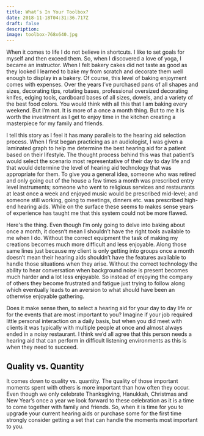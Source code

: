 ```yaml
---
title: What’s In Your Toolbox?
date: 2018-11-18T04:31:36.717Z
draft: false
description:
image: toolbox-768x640.jpg
---
```


<!--StartFragment-->

When it comes to life I do not believe in shortcuts. I like to set goals for myself and then exceed them. So, when I discovered a love of yoga, I became an instructor. When I felt bakery cakes did not taste as good as they looked I learned to bake my from scratch and decorate them well enough to display in a bakery. Of course, this level of baking enjoyment comes with expenses. Over the years I’ve purchased pans of all shapes and sizes, decorating tips, rotating bases, professional oversized decorating knifes, edging tools, cardboard bases of all sizes, dowels, and a variety of the best food colors. You would think with all this that I am baking every weekend. But I’m not. It is more of a once a month thing. But to me it is worth the investment as I get to enjoy time in the kitchen creating a masterpiece for my family and friends.

I tell this story as I feel it has many parallels to the hearing aid selection process. When I first began practicing as an audiologist, I was given a laminated graph to help me determine the best hearing aid for a patient based on their lifestyle. The thought process behind this was that patient’s would select the scenario most representative of their day to day life and that would determine the level of hearing aid technology that was appropriate for them. To give you a general idea, someone who was retired and only going out of the house a few times a month was prescribed entry level instruments; someone who went to religious services and restaurants at least once a week and enjoyed music would be prescribed mid-level; and someone still working, going to meetings, dinners etc. was prescribed high-end hearing aids. While on the surface these seems to makes sense years of experience has taught me that this system could not be more flawed.

Here's the thing. Even though I’m only going to delve into baking about once a month, it doesn’t mean I shouldn’t have the right tools available to me when I do. Without the correct equipment the task of making my creations becomes much more difficult and less enjoyable. Along those same lines just because my client is only getting into groups once a month doesn’t mean their hearing aids shouldn’t have the features available to handle those situations when they arise. Without the correct technology the ability to hear conversation when background noise is present becomes much harder and a lot less enjoyable. So instead of enjoying the company of others they become frustrated and fatigue just trying to follow along which eventually leads to an aversion to what should have been an otherwise enjoyable gathering.

Does it make sense then, to select a hearing aid for your day to day life or for the events that are most important to you? Imagine if your job required little personal interaction on a daily basis, but when you did meet with clients it was typically with multiple people at once and almost always ended in a noisy restaurant. I think we’d all agree that this person needs a hearing aid that can perform in difficult listening environments as this is when they need to succeed.

## Quality vs. Quantity

It comes down to quality vs. quantity. The quality of those important moments spent with others is more important than how often they occur. Even though we only celebrate Thanksgiving, Hanukkah, Christmas and New Year’s once a year we look forward to these celebration as it is a time to come together with family and friends. So, when it is time for you to upgrade your current hearing aids or purchase some for the first time strongly consider getting a set that can handle the moments most important to you.

<!--EndFragment-->
